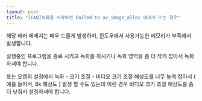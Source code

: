 ```yaml
---
layout: post
title: "[FAQ]녹화을 시작하면 Failed to av_image_alloc 에러가 뜨는 경우"
---
```


해당 에러 메세지는 매우 드물게 발생하며, 윈도우에서 사용가능한 메모리가 부족해서 발생합니다.

실행중인 프로그램을 종료 시키고 녹화를 하시거나 녹화 영역을 좀 더 작게 잡아서 녹화하셔야 합니다.

또는 오캠의 설정에서  녹화 - 크기 조절 - 비디오 크기 조절 해상도를 너무 높게 잡아서 ( 예를 들어서, 8k 해상도 ) 발생 할 수도
있는데 이런 경우 비디오 크기 조절 해상도를 좀 더 낮춰서 설정하셔야 합니다.

